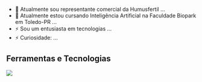- 🌱 Atualmente sou representante comercial da Humusfertil ...
- 🔭 Atualmente estou cursando Inteligência Artificial na Faculdade Biopark em Toledo-PR ...
- ⚡ Sou um entusiasta em tecnologias ...
- ⚡ Curiosidade: ...

## Ferramentas e Tecnologias
<img src="https://cdn.jsdelivr.net/gh/devicons/devicon@latest/icons/javascript/javascript-original.svg" />
